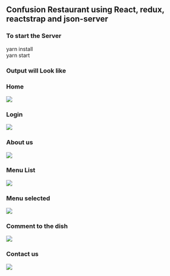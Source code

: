 ## Confusion Restaurant using React, redux, reactstrap and json-server

### To start the Server
  yarn install <br/>
  yarn start
  
### Output will Look like

<h3>Home</h3>
<img src='https://github.com/BirlaPrasoon/confusion-react/blob/master/snapshots/Home.png'/>
<br/>  

<h3>Login</h3>
<img src='https://github.com/BirlaPrasoon/confusion-react/blob/master/snapshots/login.png'/>
<br/> 

<h3>About us</h3>
<img src='https://github.com/karkranikhil/confusion-react/blob/master/snapshots/aboutUs.png'/>
<br/> 

<h3>Menu List</h3>
<img src='https://github.com/BirlaPrasoon/confusion-react/blob/master/snapshots/screencapture-localhost-3000-menu-2018-07-08-10_53_23.png'/>
<br/> 

<h3>Menu selected</h3>
<img src='https://github.com/BirlaPrasoon/confusion-react/blob/master/snapshots/menuList.png'/>
<br/> 

<h3>Comment to the dish</h3>
<img src='https://github.com/BirlaPrasoon/confusion-react/blob/master/snapshots/comments.png'/>
<br/> 

<h3>Contact us</h3>
<img src='https://github.com/BirlaPrasoon/confusion-react/blob/master/snapshots/contactUs.png'/>
<br/> 
  



